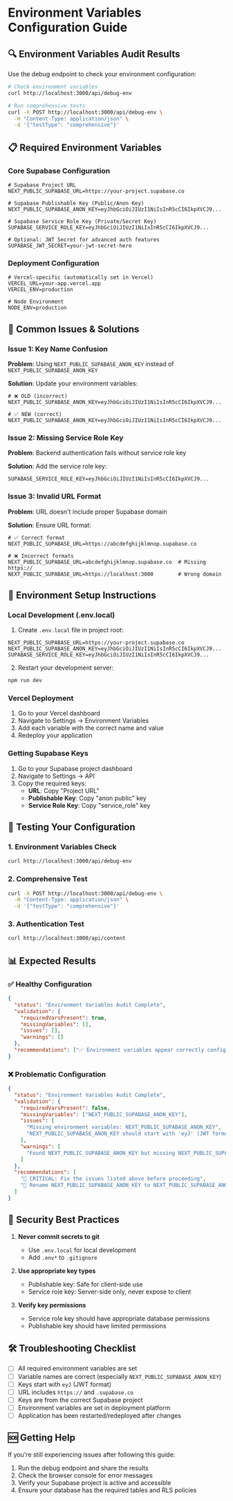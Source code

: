 # Environment Variables Configuration Guide

## 🔍 Environment Variables Audit Results

Use the debug endpoint to check your environment configuration:

```bash
# Check environment variables
curl http://localhost:3000/api/debug-env

# Run comprehensive tests
curl -X POST http://localhost:3000/api/debug-env \
  -H "Content-Type: application/json" \
  -d '{"testType": "comprehensive"}'
```

## 📋 Required Environment Variables

### Core Supabase Configuration

```env
# Supabase Project URL
NEXT_PUBLIC_SUPABASE_URL=https://your-project.supabase.co

# Supabase Publishable Key (Public/Anon Key)
NEXT_PUBLIC_SUPABASE_ANON_KEY=eyJhbGciOiJIUzI1NiIsInR5cCI6IkpXVCJ9...

# Supabase Service Role Key (Private/Secret Key)
SUPABASE_SERVICE_ROLE_KEY=eyJhbGciOiJIUzI1NiIsInR5cCI6IkpXVCJ9...

# Optional: JWT Secret for advanced auth features
SUPABASE_JWT_SECRET=your-jwt-secret-here
```

### Deployment Configuration

```env
# Vercel-specific (automatically set in Vercel)
VERCEL_URL=your-app.vercel.app
VERCEL_ENV=production

# Node Environment
NODE_ENV=production
```

## 🚨 Common Issues & Solutions

### Issue 1: Key Name Confusion

**Problem**: Using `NEXT_PUBLIC_SUPABASE_ANON_KEY` instead of `NEXT_PUBLIC_SUPABASE_ANON_KEY`

**Solution**: Update your environment variables:

```env
# ❌ OLD (incorrect)
NEXT_PUBLIC_SUPABASE_ANON_KEY=eyJhbGciOiJIUzI1NiIsInR5cCI6IkpXVCJ9...

# ✅ NEW (correct)
NEXT_PUBLIC_SUPABASE_ANON_KEY=eyJhbGciOiJIUzI1NiIsInR5cCI6IkpXVCJ9...
```

### Issue 2: Missing Service Role Key

**Problem**: Backend authentication fails without service role key

**Solution**: Add the service role key:

```env
SUPABASE_SERVICE_ROLE_KEY=eyJhbGciOiJIUzI1NiIsInR5cCI6IkpXVCJ9...
```

### Issue 3: Invalid URL Format

**Problem**: URL doesn't include proper Supabase domain

**Solution**: Ensure URL format:

```env
# ✅ Correct format
NEXT_PUBLIC_SUPABASE_URL=https://abcdefghijklmnop.supabase.co

# ❌ Incorrect formats
NEXT_PUBLIC_SUPABASE_URL=abcdefghijklmnop.supabase.co  # Missing https://
NEXT_PUBLIC_SUPABASE_URL=https://localhost:3000        # Wrong domain
```

## 🔧 Environment Setup Instructions

### Local Development (.env.local)

1. Create `.env.local` file in project root:

```env
NEXT_PUBLIC_SUPABASE_URL=https://your-project.supabase.co
NEXT_PUBLIC_SUPABASE_ANON_KEY=eyJhbGciOiJIUzI1NiIsInR5cCI6IkpXVCJ9...
SUPABASE_SERVICE_ROLE_KEY=eyJhbGciOiJIUzI1NiIsInR5cCI6IkpXVCJ9...
```

2. Restart your development server:

```bash
npm run dev
```

### Vercel Deployment

1. Go to your Vercel dashboard
2. Navigate to Settings → Environment Variables
3. Add each variable with the correct name and value
4. Redeploy your application

### Getting Supabase Keys

1. Go to your Supabase project dashboard
2. Navigate to Settings → API
3. Copy the required keys:
   - **URL**: Copy "Project URL"
   - **Publishable Key**: Copy "anon public" key
   - **Service Role Key**: Copy "service_role" key

## 🧪 Testing Your Configuration

### 1. Environment Variables Check

```bash
curl http://localhost:3000/api/debug-env
```

### 2. Comprehensive Test

```bash
curl -X POST http://localhost:3000/api/debug-env \
  -H "Content-Type: application/json" \
  -d '{"testType": "comprehensive"}'
```

### 3. Authentication Test

```bash
curl http://localhost:3000/api/content
```

## 📊 Expected Results

### ✅ Healthy Configuration

```json
{
  "status": "Environment Variables Audit Complete",
  "validation": {
    "requiredVarsPresent": true,
    "missingVariables": [],
    "issues": [],
    "warnings": []
  },
  "recommendations": ["✅ Environment variables appear correctly configured"]
}
```

### ❌ Problematic Configuration

```json
{
  "status": "Environment Variables Audit Complete",
  "validation": {
    "requiredVarsPresent": false,
    "missingVariables": ["NEXT_PUBLIC_SUPABASE_ANON_KEY"],
    "issues": [
      "Missing environment variables: NEXT_PUBLIC_SUPABASE_ANON_KEY",
      "NEXT_PUBLIC_SUPABASE_ANON_KEY should start with 'eyJ' (JWT format)"
    ],
    "warnings": [
      "Found NEXT_PUBLIC_SUPABASE_ANON_KEY but missing NEXT_PUBLIC_SUPABASE_ANON_KEY - key names may be incorrect"
    ]
  },
  "recommendations": [
    "🚨 CRITICAL: Fix the issues listed above before proceeding",
    "📝 Rename NEXT_PUBLIC_SUPABASE_ANON_KEY to NEXT_PUBLIC_SUPABASE_ANON_KEY"
  ]
}
```

## 🔐 Security Best Practices

1. **Never commit secrets to git**
   - Use `.env.local` for local development
   - Add `.env*` to `.gitignore`

2. **Use appropriate key types**
   - Publishable key: Safe for client-side use
   - Service role key: Server-side only, never expose to client

3. **Verify key permissions**
   - Service role key should have appropriate database permissions
   - Publishable key should have limited permissions

## 🛠️ Troubleshooting Checklist

- [ ] All required environment variables are set
- [ ] Variable names are correct (especially `NEXT_PUBLIC_SUPABASE_ANON_KEY`)
- [ ] Keys start with `eyJ` (JWT format)
- [ ] URL includes `https://` and `.supabase.co`
- [ ] Keys are from the correct Supabase project
- [ ] Environment variables are set in deployment platform
- [ ] Application has been restarted/redeployed after changes

## 🆘 Getting Help

If you're still experiencing issues after following this guide:

1. Run the debug endpoint and share the results
2. Check the browser console for error messages
3. Verify your Supabase project is active and accessible
4. Ensure your database has the required tables and RLS policies

